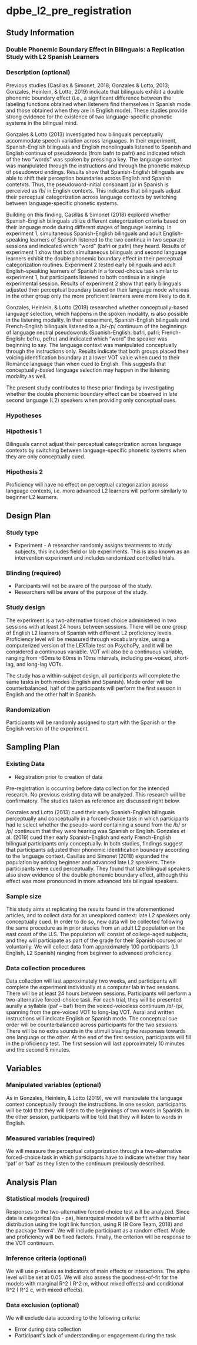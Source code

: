 # dpbe_l2_pre_registration

## Study Information

### Double Phonemic Boundary Effect in Bilinguals: a Replication Study with L2 Spanish Learners


### Description (optional)

Previous studies (Casillas & Simonet, 2018; Gonzales & Lotto, 2013; Gonzales, Heinlein, & Lotto, 2019) indicate that bilinguals exhibit a double phonemic boundary effect (i.e., a significant difference between the labeling functions obtained when listeners find themselves in Spanish mode and those obtained when they are in English mode). These studies provide strong evidence for the existence of two language-specific phonetic systems in the bilingual mind.

Gonzales & Lotto (2013) investigated how bilinguals perceptually accommodate speech variation across languages. In their experiment, Spanish-English bilinguals and English monolinguals listened to Spanish and English continua of pseudowords (from bafri to pafri) and indicated which of the two “words” was spoken by pressing a key. The language context was manipulated through the instructions and through the phonetic makeup of pseudoword endings. Results show that Spanish-English bilinguals are able to shift their perception boundaries across English and Spanish contetxts. Thus, the pseudoword-initial consonant /p/ in Spanish is perceived as /b/ in English contexts. This indicates that bilinguals adjust their perceptual categorization across language contexts by switching between language-specific phonetic systems. 

Building on this finding, Casillas & Simonet (2018) explored whether Spanish-English bilinguals utilize different categorization criteria based on their language mode during different stages of language learning. In experiment 1, simultaneous Spanish-English bilinguals and adult English-speaking learners of Spanish listened to the two continua in two separate sessions and indicated which “word” (bafri or pafri) they heard. Results of experiment 1 show that both simultaneous bilinguals and second language learners exhibit the double phonemic boundary effect in their perceptual categorization routines. Experiment 2 tested early bilinguals and adult English-speaking learners of Spanish in a forced-choice task similar to experiment 1, but participants listened to both continua in a single experimental session. Results of experiment 2 show that early bilinguals adjusted their perceptual boundary based on their language mode whereas in the other group only the more proficient learners were more likely to do it.

Gonzales, Heinlein, & Lotto (2019) researched whether conceptually-based language selection, which happens in the spoken modality, is also possible in the listening modality. In their experiment, Spanish-English bilinguals and French-English bilinguals listened to a /b/-/p/ continuum of the beginnings of language neutral pseudowords (Spanish-English: bafri, pafri; French-English: befru, pefru) and indicated which “word” the speaker was beginning to say. The language context was manipulated conceptually through the instructions only. Results indicate that both groups placed their voicing identification boundary at a lower VOT value when cued to their Romance language than when cued to English. This suggests that conceptually-based language selection may happen in the listening modality as well.

The present study contributes to these prior findings by investigating whether the double phonemic boundary effect can be observed in late second language (L2) speakers when providing only conceptual cues.

### Hypotheses 

### Hipothesis 1
Bilinguals cannot adjust their perceptual categorization across language contexts by switching between language-specific phonetic systems when they are only conceptually cued. 

### Hipothesis 2
Proficiency will have no effect on perceptual categorization across language contexts, i.e. more advanced L2 learners will perform similarly to beginner L2 learners.



## Design Plan

### Study type 

- Experiment - A researcher randomly assigns treatments to study subjects, this includes field or lab experiments. This is also known as an intervention experiment and includes randomized controlled trials.


### Blinding (required)

- Parcipants will not be aware of the purpose of the study.
- Researchers will be aware of the purpose of the study.



### Study design

The experiment is a two-alternative forced choice administered in two sessions with at least 24 hours between sessions. There will be one group of English L2 learners of Spanish with different L2 proficiency levels. Proficiency level will be measured through vocabulary size, using a computerized version of the LEXTale test on PsychoPy, and it will be considered a continuous variable. VOT will also be a continuous variable, ranging from -60ms to 60ms in 10ms intervals, including pre-voiced, short-lag, and long-lag VOTs. 

The study has a within-subject design, all participants will complete the same tasks in both modes (English and Spanish). Mode order will be counterbalanced, half of the participants will perform the first session in English and the other half in Spanish.


### Randomization

Participants will be randomly assigned to start with the Spanish or the English version of the experiment.



## Sampling Plan

### Existing Data 

- Registration prior to creation of data 

Pre-registration is occurring before data collection for the intended research. No previous existing data will be analyzed. This research will be confirmatory. The studies taken as reference are discussed right below.

Gonzales and Lotto (2013) cued their early Spanish-English bilinguals perceptually and conceptually in a forced-choice task in which participants had to select whether the pseudo-word containing a sound from the /b/ or /p/ continuum that they were hearing was Spanish or English. Gonzales et al. (2019) cued their early Spanish-English and early French-English bilingual participants only conceptually. In both studies, findings suggest that participants adjusted their phonemic identification boundary according to the language context. Casillas and Simonet (2018) expanded the population by adding beginner and advanced late L2 speakers. These participants were cued perceptually. They found that late bilingual speakers also show evidence of the double phonemic boundary effect, although this effect was more pronounced in more advanced late bilingual speakers.



### Sample size 

This study aims at replicating the results found in the aforementioned articles, and to collect data for an unexplored context: late L2 speakers only conceptually cued. In order to do so, new data will be collected following the same procedure as in prior studies from an adult L2 population on the east coast of the U.S. The population will consist of college-aged subjects, and they will participate as part of the grade for their Spanish courses or voluntarily. We will collect data from approximately 100 participants (L1 English, L2 Spanish) ranging from beginner to advanced proficiency.

### Data collection procedures 

Data collection will last approximately two weeks, and participants will complete the experiment individually at a computer lab in two sessions. There will be at least 24 hours between sessions. 
Participants will perform a two-alternative forced-choice task. For each trial, they will be presented aurally a syllable (paf – baf) from the voiced-voiceless continuum /b/-/p/, spanning from the pre-voiced VOT to long-lag VOT. Aural and written instructions will indicate  English or Spanish mode. The conceptual cue order will be counterbalanced across participants for the two sessions. There will be no extra sounds in the stimuli biasing the responses towards one language or the other. At the end of the first session, participants will fill in the proficiency test. The first session will last approximately 10 minutes and the second 5 minutes.


## Variables

### Manipulated variables (optional)

As in Gonzales, Heinlein, & Lotto (2019), we will manipulate the language context conceptually through the instructions. In one session, participants will be told that they will listen to the beginnings of two words in Spanish. In the other session, participants will be told that they will listen to words in English.


### Measured variables (required)

We will measure the perceptual categorization through a two-alternative forced-choice task in which participants have to indicate whether they hear ‘paf’ or ‘baf’ as they listen to the continuum previously described.



## Analysis Plan

### Statistical models (required)


Responses to the two-alternative forced-choice test will be analyzed. Since data is categorical (ba - pa), hierarquical models will be fit with a binomial distribution using the logit link function, using R (R Core Team, 2018) and the package 'lmer4'. We will include participant as a random effect. Mode and proficiency will be fixed factors. Finally, the criterion will be response to the VOT continuum. 

### Inference criteria (optional)


We will use p-values as indicators of main effects or interactions. The alpha level will be set at 0.05. We will also assess the goodness-of-fit for the models with marginal R^2 ( R^2 m, without mixed effects) and conditional R^2 ( R^2 c, with mixed effects).


### Data exclusion (optional)

We will exclude data according to the following criteria:

- Error during data collection
- Participant's lack of understanding or engagement during the task
